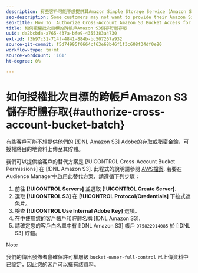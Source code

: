 ```yaml
---
description: 有些客戶可能不想提供其Amazon Simple Storage Service (Amazon S3)存取權或秘密金鑰來Adobe授權將目的地資料上傳至其貯體。
seo-description: Some customers may not want to provide their Amazon Simple Storage Service (Amazon S3) access or secret keys to Adobe to authorize destination data upload to their buckets.
seo-title: How To  Authorize Cross-Account Amazon S3 Bucket Access for Batch Destinations
title: 如何授權批次目標的跨帳戶Amazon S3儲存貯體存取
uuid: da2bcbda-a765-437a-bfe9-4355383a4730
exl-id: f3b97c31-714f-4841-884b-bc507267a932
source-git-commit: f5d74995f0664cf63e68b46f1f3c608f34df0e80
workflow-type: tm+mt
source-wordcount: '161'
ht-degree: 0%

---
```


# 如何授權批次目標的跨帳戶Amazon S3儲存貯體存取{#authorize-cross-account-bucket-batch}

有些客戶可能不想提供他們的 [!DNL Amazon S3] Adobe的存取或秘密金鑰，可授權將目的地資料上傳至其貯體。

我們可以提供給客戶的替代方案是 [!UICONTROL Cross-Account Bucket Permissions] 在 [!DNL Amazon S3]. 此程式的說明請參閱 [AWS檔案](https://docs.aws.amazon.com/AmazonS3/latest/dev/example-walkthroughs-managing-access-example2.html). 若要在Audience Manager中啟用此替代方案，請遵循下列步驟：

1. 前往 **[!UICONTROL Servers]** 並選取 **[!UICONTROL Create Server]**.
1. 選取 **[!UICONTROL S3]** 在 **[!UICONTROL Protocol/Credentials]** 下拉式遮色片。
1. 檢查 **[!UICONTROL Use Internal Adobe Key]** 選項。
1. 在中使用您的客戶帳戶和貯體名稱 [!DNL Amazon S3].
1. 請確定您的客戶白名單中有 [!DNL Amazon S3] 帳戶 `975822914085` 於 [!DNL S3] 貯體。

>[!NOTE]
>
>我們的傳出發佈者會確保許可權層級 `bucket-owner-full-control` 已上傳資料中已設定，因此您的客戶可以擁有該資料。
